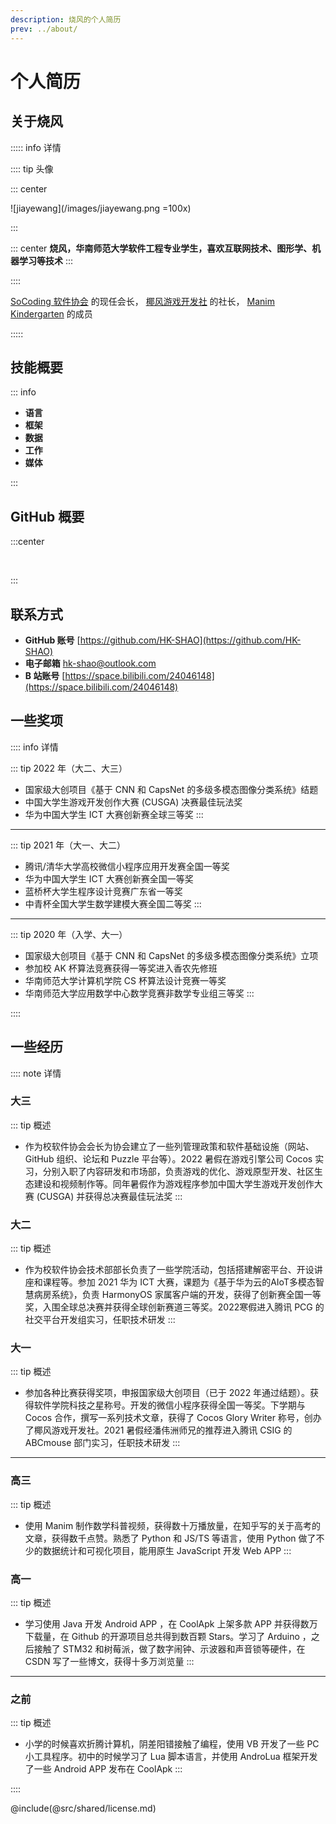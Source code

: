 ```yaml
---
description: 烧风的个人简历
prev: ../about/
---
```


# 个人简历

## 关于烧风
::::: info 详情

:::: tip 头像

::: center

![jiayewang](/images/jiayewang.png =100x)

:::

::: center
**烧风，华南师范大学软件工程专业学生，喜欢互联网技术、图形学、机器学习等技术**
:::


::::

[SoCoding 软件协会](//socoding.cn/) 的现任会长， [椰风游戏开发社](https://socoding.cn/organization) 的社长， [Manim Kindergarten](https://manim.org.cn/) 的成员

:::::

## 技能概要

<style>

.badge {
  vertical-align: middle;
}

</style>

::: info

- **语言** <Badge :text="i" v-for="i in 'ECMAScript, TypeScript, HTML, CSS, Python, C, C#, Java, Lua, GLSL'.split(',')" />
- **框架** <Badge :text="i" v-for="i in 'Web, Google Android, Jupyter, Vue, Electron, Manim, Cocos, Unity, Godot'.split(',')" />
- **数据** <Badge :text="i" v-for="i in 'SQL, XLSX, CSV, JSON, YAML, XML, INI'.split(',')" />
- **工作** <Badge :text="i" v-for="i in 'Office, Markdown, Pandoc, LaTeX, Git, GitHub, SVN'.split(',')" />
- **媒体** <Badge :text="i" v-for="i in 'FFmpeg, Adobe Photoshop, Adobe Premium, Adobe Audition, DaVinci Resolve'.split(',')" />

:::

## GitHub 概要

:::center

<p>
    <img src="https://cdn.jsdelivr.net/gh/HK-SHAO/github-stats/generated/overview.svg#gh-dark-mode-only" alt="" loading="lazy" class="medium-zoom-image" data-mode="darkmode-only">
    <img src="https://cdn.jsdelivr.net/gh/HK-SHAO/github-stats/generated/overview.svg#gh-light-mode-only" alt="" loading="lazy" class="medium-zoom-image" data-mode="lightmode-only">
    <img src="https://cdn.jsdelivr.net/gh/HK-SHAO/github-stats/generated/languages.svg#gh-dark-mode-only" alt="" loading="lazy" class="medium-zoom-image" data-mode="darkmode-only">
    <img src="https://cdn.jsdelivr.net/gh/HK-SHAO/github-stats/generated/languages.svg#gh-light-mode-only" alt="" loading="lazy" class="medium-zoom-image" data-mode="lightmode-only">
</p>

:::

## 联系方式

- **GitHub 账号** [https://github.com/HK-SHAO](https://github.com/HK-SHAO)
- **电子邮箱** [hk-shao@outlook.com](mailto:hk-shao@outlook.com)
- **B 站账号** [https://space.bilibili.com/24046148](https://space.bilibili.com/24046148)

## 一些奖项

:::: info 详情

::: tip 2022 年（大二、大三）
- 国家级大创项目《基于 CNN 和 CapsNet 的多级多模态图像分类系统》结题
- 中国大学生游戏开发创作大赛 (CUSGA) 决赛最佳玩法奖
- 华为中国大学生 ICT 大赛创新赛全球三等奖
:::

---

::: tip 2021 年（大一、大二）
- 腾讯/清华大学高校微信小程序应用开发赛全国一等奖
- 华为中国大学生 ICT 大赛创新赛全国一等奖
- 蓝桥杯大学生程序设计竞赛广东省一等奖
- 中青杯全国大学生数学建模大赛全国二等奖
:::

---

::: tip 2020 年（入学、大一）
- 国家级大创项目《基于 CNN 和 CapsNet 的多级多模态图像分类系统》立项
- 参加校 AK 杯算法竞赛获得一等奖进入香农先修班
- 华南师范大学计算机学院 CS 杯算法设计竞赛一等奖
- 华南师范大学应用数学中心数学竞赛非数学专业组三等奖
:::

::::

## 一些经历

:::: note 详情

### 大三 

::: tip 概述
- 作为校软件协会会长为协会建立了一些列管理政策和软件基础设施（网站、GitHub 组织、论坛和 Puzzle 平台等）。2022 暑假在游戏引擎公司 Cocos 实习，分别入职了内容研发和市场部，负责游戏的优化、游戏原型开发、社区生态建设和视频制作等。同年暑假作为游戏程序参加中国大学生游戏开发创作大赛 (CUSGA) 并获得总决赛最佳玩法奖
:::

### 大二 

::: tip 概述
  - 作为校软件协会技术部部长负责了一些学院活动，包括搭建解密平台、开设讲座和课程等。参加 2021 华为 ICT 大赛，课题为《基于华为云的AIoT多模态智慧病房系统》，负责 HarmonyOS 家属客户端的开发，获得了创新赛全国一等奖，入围全球总决赛并获得全球创新赛道三等奖。2022寒假进入腾讯 PCG 的社交平台开发组实习，任职技术研发
:::


### 大一 

::: tip 概述
  - 参加各种比赛获得奖项，申报国家级大创项目（已于 2022 年通过结题）。获得软件学院科技之星称号。开发的微信小程序获得全国一等奖。下学期与 Cocos 合作，撰写一系列技术文章，获得了 Cocos Glory Writer 称号，创办了椰风游戏开发社。2021 暑假经潘伟洲师兄的推荐进入腾讯 CSIG 的 ABCmouse 部门实习，任职技术研发
:::

---

### 高三 

::: tip 概述
  - 使用 Manim 制作数学科普视频，获得数十万播放量，在知乎写的关于高考的文章，获得数千点赞。熟悉了 Python 和 JS/TS 等语言，使用 Python 做了不少的数据统计和可视化项目，能用原生 JavaScript 开发 Web APP
:::


### 高一 

::: tip 概述
  - 学习使用 Java 开发 Android APP ，在 CoolApk 上架多款 APP 并获得数万下载量，在 Github 的开源项目总共得到数百颗 Stars。学习了 Arduino ，之后接触了 STM32 和树莓派，做了数字闹钟、示波器和声音锁等硬件，在 CSDN 写了一些博文，获得十多万浏览量
:::

---

### 之前

::: tip 概述
  - 小学的时候喜欢折腾计算机，阴差阳错接触了编程，使用 VB 开发了一些 PC 小工具程序。初中的时候学习了 Lua 脚本语言，并使用 AndroLua 框架开发了一些 Android APP 发布在 CoolApk
:::

::::

@include(@src/shared/license.md)